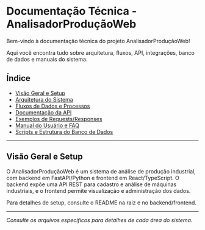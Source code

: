 # Documentação Técnica - AnalisadorProduçãoWeb

Bem-vindo à documentação técnica do projeto AnalisadorProduçãoWeb!

Aqui você encontra tudo sobre arquitetura, fluxos, API, integrações, banco de dados e manuais do sistema.

## Índice
- [Visão Geral e Setup](#visão-geral-e-setup)
- [Arquitetura do Sistema](arquitetura.md)
- [Fluxos de Dados e Processos](fluxos.md)
- [Documentação da API](api/endpoints.md)
- [Exemplos de Requests/Responses](api/exemplos.md)
- [Manual do Usuário e FAQ](manual_usuario.md)
- [Scripts e Estrutura do Banco de Dados](../database/README.md)

---

## Visão Geral e Setup

O AnalisadorProduçãoWeb é um sistema de análise de produção industrial, com backend em FastAPI/Python e frontend em React/TypeScript. O backend expõe uma API REST para cadastro e análise de máquinas industriais, e o frontend permite visualização e administração dos dados.

Para detalhes de setup, consulte o README na raiz e no backend/frontend.

---

*Consulte os arquivos específicos para detalhes de cada área do sistema.* 